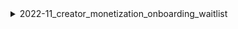 <details>
<summary>2022-11_creator_monetization_onboarding_waitlist</summary>

## Filter: Guild member count range
```css
Treatment 1: 0 - 10000
```
## Filter: Guild member count range
```css
None: 0 - 10000
```

</details>
